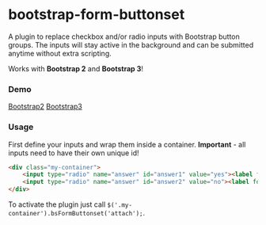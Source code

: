 # bootstrap-form-buttonset

A plugin to replace checkbox and/or radio inputs with Bootstrap button groups. The inputs will stay active in the
background and can be submitted anytime without extra scripting.

Works with **Bootstrap 2** and **Bootstrap 3**!

### Demo

[Bootstrap2](http://akger1379.github.io/bootstrap-form-buttonset/demo-bs2.html)
[Bootstrap3](http://akger1379.github.io/bootstrap-form-buttonset/demo-bs3.html)

### Usage

First define your inputs and wrap them inside a container.
**Important** - all inputs need to have their own unique id!

```html
<div class="my-container">
	<input type="radio" name="answer" id="answer1" value="yes"><label for="answer1">Yes</label>
	<input type="radio" name="answer" id="answer2" value="no"><label for="answer1">No</label>
</div>
```

To activate the plugin just call ```$('.my-container').bsFormButtonset('attach');```.